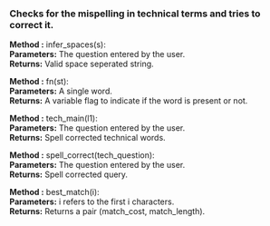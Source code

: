 ### Checks for the mispelling in technical terms and tries to correct it.

**Method :** infer_spaces(s):<br/>
 **Parameters:** The question entered by the user.<br/>
 **Returns:** Valid space seperated string.<br/>
  
**Method :** fn(st):<br/>
  **Parameters:** A single word.<br/>
  **Returns:** A variable flag to indicate if the word is present or not.<br/>

**Method :** tech_main(l1):<br/>
  **Parameters:** The question entered by the user. <br/>
  **Returns:** Spell corrected technical words.<br/>

**Method :** spell_correct(tech_question):<br/>
  **Parameters:** The question entered by the user.<br/>
  **Returns:** Spell corrected query. <br/>

 **Method :** best_match(i):<br/>
  **Parameters:** i refers to the first i characters.<br/>
  **Returns:** Returns a pair (match_cost, match_length).<br/>
     
